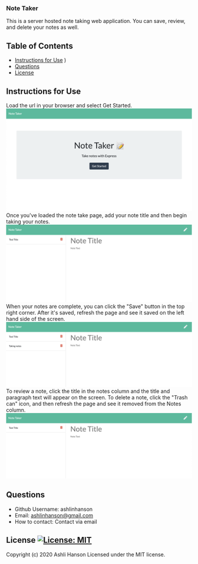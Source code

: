 ### Note Taker 
 This is a server hosted note taking web application. You can save, review, and delete your notes as well. 
 ## Table of Contents  
 * [Instructions for Use](#Instructions-for-Use) ) 
 * [Questions](#Questions) 
 * [License](#License) 
 ## Instructions for Use 
  Load the url in your browser and select Get Started.
  ![Get Started Screen](public/assets/screenshots/getstarted.png)
  Once you've loaded the note take page, add your note title and then begin taking your notes.
  ![The Initial Start Page](public/assets/screenshots/initialstart.png)
  When your notes are complete, you can click the "Save" button in the top right corner. After it's saved, refresh the page and see it saved on the left hand side of the screen.
  ![Saved Note Example](public/assets/screenshots/savednote.png)
  To review a note, click the title in the notes column and the title and paragraph text will appear on the screen.
  To delete a note, click the "Trash can" icon, and then refresh the page and see it removed from the Notes column.
  ![Deleted Note Example](public/assets/screenshots/deletednote.png)
 ## Questions  
 * Github Username: ashlinhanson 
 * Email: ashlinhanson@gmail.com 
 * How to contact: Contact via email  
 ## License  [![License: MIT](https://img.shields.io/badge/License-MIT-yellow.svg)](https://opensource.org/licenses/MIT) 
 Copyright (c) 2020 Ashli Hanson Licensed under the MIT license.